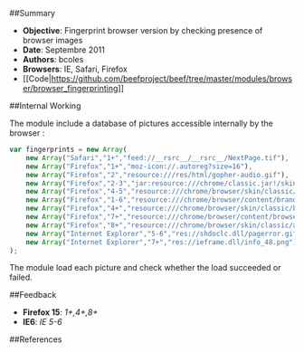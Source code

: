 ##Summary
* **Objective**: Fingerprint browser version by checking presence of browser images
* **Date**: Septembre 2011
* **Authors**: bcoles
* **Browsers**: IE, Safari, Firefox
* [[Code|https://github.com/beefproject/beef/tree/master/modules/browser/browser_fingerprinting]]

##Internal Working

The module include a database of pictures accessible internally by the browser :

```javascript
var fingerprints = new Array(
    new Array("Safari","1+","feed://__rsrc__/__rsrc__/NextPage.tif"),
    new Array("Firefox","1+","moz-icon://.autoreg?size=16"),
    new Array("Firefox","2","resource:///res/html/gopher-audio.gif"),
    new Array("Firefox","2-3","jar:resource:///chrome/classic.jar!/skin/classic/browser/Secure.png"),
    new Array("Firefox","4-5","resource:///chrome/browser/skin/classic/browser/Secure.png"),
    new Array("Firefox","1-6","resource:///chrome/browser/content/branding/icon128.png"),
    new Array("Firefox","4+","resource:///chrome/browser/skin/classic/browser/Geolocation-16.png"),
    new Array("Firefox","7+","resource:///chrome/browser/content/browser/aboutHome-snippet1.png"),
    new Array("Firefox","8+","resource:///chrome/browser/skin/classic/aero/browser/Toolbar-inverted.png"),
    new Array("Internet Explorer","5-6","res://shdoclc.dll/pagerror.gif"),
    new Array("Internet Explorer","7+","res://ieframe.dll/info_48.png")
);
```

The module load each picture and check whether the load succeeded or failed.

##Feedback

* **Firefox 15**: _1+,4+,8+_ 
* **IE6**: _IE 5-6_ 

##References